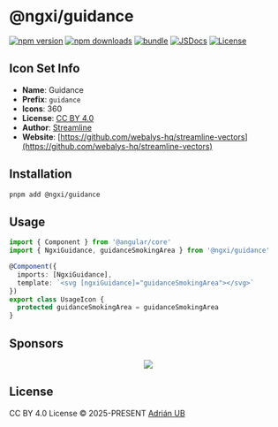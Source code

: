 # @ngxi/guidance

[![npm version][npm-version-src]][npm-version-href]
[![npm downloads][npm-downloads-src]][npm-downloads-href]
[![bundle][bundle-src]][bundle-href]
[![JSDocs][jsdocs-src]][jsdocs-href]
[![License][license-src]][license-href]

## Icon Set Info

- **Name**: Guidance
- **Prefix**: `guidance`
- **Icons**: 360
- **License**: [CC BY 4.0](https://creativecommons.org/licenses/by/4.0/)
- **Author**: [Streamline](https://github.com/webalys-hq/streamline-vectors)
- **Website**: [https://github.com/webalys-hq/streamline-vectors](https://github.com/webalys-hq/streamline-vectors)

## Installation

```sh
pnpm add @ngxi/guidance
```

## Usage

```ts
import { Component } from '@angular/core'
import { NgxiGuidance, guidanceSmokingArea } from '@ngxi/guidance'

@Component({
  imports: [NgxiGuidance],
  template: `<svg [ngxiGuidance]="guidanceSmokingArea"></svg>`
})
export class UsageIcon {
  protected guidanceSmokingArea = guidanceSmokingArea
}
```

## Sponsors

<p align="center">
  <a href="https://cdn.jsdelivr.net/gh/adrian-ub/static/sponsors.svg">
    <img src='https://cdn.jsdelivr.net/gh/adrian-ub/static/sponsors.svg'/>
  </a>
</p>

## License

CC BY 4.0 License © 2025-PRESENT [Adrián UB](https://github.com/adrian-ub)

<!-- Badges -->

[npm-version-src]: https://img.shields.io/npm/v/@ngxi/guidance?style=flat&colorA=080f12&colorB=1fa669
[npm-version-href]: https://npmjs.com/package/@ngxi/guidance
[npm-downloads-src]: https://img.shields.io/npm/dm/@ngxi/guidance?style=flat&colorA=080f12&colorB=1fa669
[npm-downloads-href]: https://npmjs.com/package/@ngxi/guidance
[bundle-src]: https://img.shields.io/bundlephobia/minzip/@ngxi/guidance?style=flat&colorA=080f12&colorB=1fa669&label=minzip
[bundle-href]: https://bundlephobia.com/result?p=@ngxi/guidance
[license-src]: https://img.shields.io/npm/l/@ngxi/guidance?style=flat&colorA=080f12&colorB=1fa669
[license-href]: https://github.com/adrian-ub/ngxi/blob/main/LICENSE
[jsdocs-src]: https://img.shields.io/badge/jsdocs-reference-080f12?style=flat&colorA=080f12&colorB=1fa669
[jsdocs-href]: https://www.jsdocs.io/package/@ngxi/guidance
